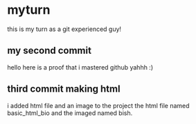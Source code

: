 # myturn
this is my turn as a git experienced guy!

## my second commit
hello here is a proof that i mastered github yahhh :)
## third commit making html
i added html file and an image to the project
the html file named basic_html_bio and the imaged
named bish.